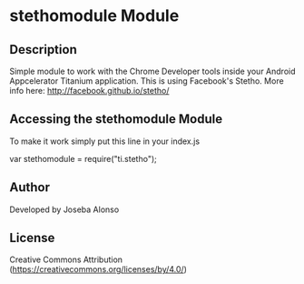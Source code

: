 # stethomodule Module

## Description

Simple module to work with the Chrome Developer tools inside your Android Appcelerator Titanium application. This is using Facebook's Stetho. More info here: http://facebook.github.io/stetho/

## Accessing the stethomodule Module

To make it work simply put this line in your index.js

var stethomodule = require("ti.stetho");


## Author

Developed by Joseba Alonso

## License

Creative Commons Attribution (https://creativecommons.org/licenses/by/4.0/)
